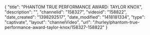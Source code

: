 {
    "title": "PHANTOM TRUE PERFORMANCE AWARD: TAYLOR KNOX",
    "description": "",
    "channelid": "158327",
    "videoid": "158822",
    "date_created": "1398292517",
    "date_modified": "1418181334",
    "type": "captivate",
    "layout": "channelVideo",
    "url": "\/hurley\/phantom-true-performance-award-taylor-knox\/158327-158822"
}